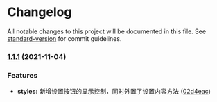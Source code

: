 # Changelog

All notable changes to this project will be documented in this file. See [standard-version](https://github.com/conventional-changelog/standard-version) for commit guidelines.

### [1.1.1](https://github.com/jeremyjone/jz-gantt/compare/v1.1.0...v1.1.1) (2021-11-04)


### Features

* **styles:** 新增设置按钮的显示控制，同时外置了设置内容方法 ([02d4eac](https://github.com/jeremyjone/jz-gantt/commit/02d4eace28a9f3907cbe3e0083d14ae51a407491))
